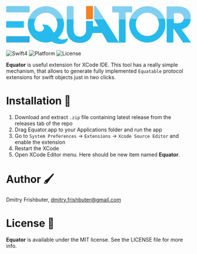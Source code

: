<p align="center">
  <img src="img/equator.png" width="600" alt="Equator"/>
</p>

![Swift4](https://img.shields.io/badge/Swift-4.0-orange.svg?style=flat")
![Platform](https://img.shields.io/badge/Platform-Mac%20OS-lightgrey.svg)
![License](https://img.shields.io/packagist/l/doctrine/orm.svg)

**Equator** is useful extension for XCode IDE. This tool has a really simple mechanism, that allows to generate fully implemented `Equatable` protocol extensions for swift objects just in two clicks.

# Installation 🏁

1. Download and extract `.zip` file containing latest release from the releases tab of the repo
2. Drag Equator.app to your Applications folder and run the app
3. Go to `System Preferences` -> `Extensions` -> `Xcode Source Editor` and enable the extension
4. Restart the XCode
5. Open XCode Editor menu. Here should be new item named **Equator**.

# Author 🖌

Dmitry Frishbuter, dmitry.frishbuter@gmail.com

# License 📃

**Equator** is available under the MIT license. See the LICENSE file for more info.
